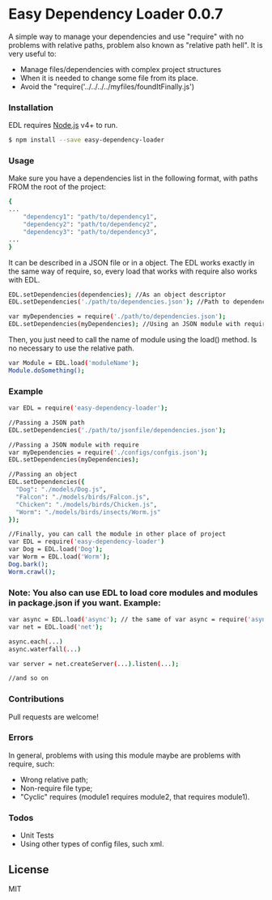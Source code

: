 ﻿
# Easy Dependency Loader 0.0.7

A simple way to manage your dependencies and use "require" with no problems with relative paths, problem also known as "relative path hell". It is very useful to:

- Manage files/dependencies with complex project structures
- When it is needed to change some file from its place.
- Avoid the "require('../../../../myfiles/foundItFinally.js')

### Installation

EDL requires [Node.js](https://nodejs.org/) v4+ to run.

```sh
$ npm install --save easy-dependency-loader
```

### Usage

Make sure you have a dependencies list in the following format, with paths FROM the root of the project:

```sh
{
...
    "dependency1": "path/to/dependency1",
    "dependency2": "path/to/dependency2",
    "dependency3": "path/to/dependency3",
...
}
```

It can be described in a JSON file or in a object. The EDL works exactly in the same way of require, so, every load that works with require also works with EDL.

```sh
EDL.setDependencies(dependencies); //As an object descriptor
EDL.setDependencies('./path/to/dependencies.json'); //Path to dependencies file

var myDependencies = require('./path/to/dependencies.json');
EDL.setDependencies(myDependencies); //Using an JSON module with require
```
Then, you just need to call the name of module using the load() method. Is no necessary to use the relative path.

```sh
var Module = EDL.load('moduleName');
Module.doSomething();
```

### Example
```sh
var EDL = require('easy-dependency-loader');

//Passing a JSON path
EDL.setDependencies('./path/to/jsonfile/dependencies.json');

//Passing a JSON module with require
var myDependencies = require('./configs/confgis.json');
EDL.setDependencies(myDependencies);

//Passing an object
EDL.setDependencies({
  "Dog": "./models/Dog.js",
  "Falcon": "./models/birds/Falcon.js",
  "Chicken": "./models/birds/Chicken.js",
  "Worm": "./models/birds/insects/Worm.js"
});

//Finally, you can call the module in other place of project
var EDL = require('easy-dependency-loader')
var Dog = EDL.load('Dog');
var Worm = EDL.load('Worm');
Dog.bark(); 
Worm.crawl();
```

### Note: You also can use EDL to load core modules and modules in package.json if you want. Example:

```sh
var async = EDL.load('async'); // the same of var async = require('async');
var net = EDL.load('net');

async.each(...)
async.waterfall(...)

var server = net.createServer(...).listen(...);

//and so on

```

### Contributions
Pull requests are welcome!

### Errors
In general, problems with using this module maybe are problems with require, such:
 - Wrong relative path;
 - Non-require file type;
 - "Cyclic" requires (module1 requires module2, that requires module1).

### Todos
 - Unit Tests
 - Using other types of config files, such xml.

License
----
MIT
